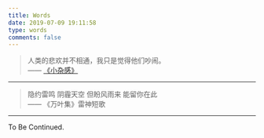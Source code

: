 ```yaml
---
title: Words
date: 2019-07-09 19:11:58
type: words
comments: false
---
```


> 人类的悲欢并不相通，我只是觉得他们吵闹。  
> —— [《小杂感》](https://baike.baidu.com/item/小杂感)

---

> 隐约雷鸣 阴霾天空 但盼风雨来 能留你在此  
> —— 《万叶集》雷神短歌

---

To Be Continued.
